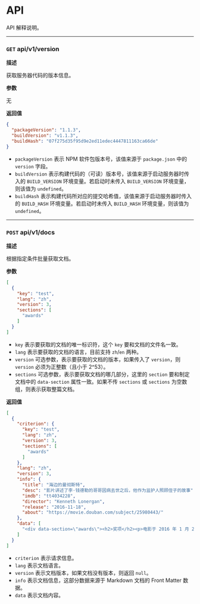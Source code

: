 # API

API 解释说明。

---

### `GET` api/v1/version

**描述**

获取服务器代码的版本信息。

**参数**

无

**返回值**

```json
{
  "packageVersion": "1.1.3",
  "buildVersion": "v1.1.3",
  "buildHash": "07f275d35f95d9e2ed11edec4447811163ca66de"
}
```

- `packageVersion` 表示 NPM 软件包版本号，该值来源于 `package.json` 中的 `version` 字段。
- `buildVersion` 表示构建代码的（可读）版本号，该值来源于启动服务器时传入的 `BUILD_VERSION` 环境变量。若启动时未传入 `BUILD_VERSION` 环境变量，则该值为 `undefined`。
- `buildHash` 表示构建代码所对应的提交哈希值，该值来源于启动服务器时传入的 `BUILD_HASH` 环境变量。若启动时未传入 `BUILD_HASH` 环境变量，则该值为 `undefined`。

---

### `POST` api/v1/docs

**描述**

根据指定条件批量获取文档。

**参数**

```json
[
  {
    "key": "test",
    "lang": "zh",
    "version": 3,
    "sections": [
      "awards"
    ]
  }
]
```

- `key` 表示要获取的文档的唯一标识符，这个 `key` 要和文档的文件名一致。
- `lang` 表示要获取的文档的语言，目前支持 `zh`/`en` 两种。
- `version` 可选参数，表示要获取的文档的版本，如果传入了 `version`，则 `version` 必须为正整数（且小于 2^53）。
- `sections` 可选参数，表示要获取文档的哪几部分，这里的 `section` 要和制定文档中的 `data-section` 属性一致。如果不传 `sections` 或 `sections` 为空数组，则表示获取整篇文档。

**返回值**

```json
[
  {
    "criterion": {
      "key": "test",
      "lang": "zh",
      "version": 3,
      "sections": [
        "awards"
      ]
    },
    "lang": "zh",
    "version": 3,
    "info": {
      "title": "海边的曼彻斯特",
      "desc": "影片讲述了李·钱德勒的哥哥因病去世之后，他作为监护人照顾侄子的故事",
      "imdb": "tt4034228",
      "director": "Kenneth Lonergan",
      "release": "2016-11-18",
      "about": "https://movie.douban.com/subject/25980443/"
    },
    "data": [
      "<div data-section=\"awards\"><h2>奖项</h2><p>电影于 2016 年 1 月 23 日的圣丹斯电影节上首映后，很快被亚马逊工作室（Amazon Studios）分发，并订于 2016 年 11 月 18 日于美国作有限上映，并定于 12 月 16 日广泛上映。该片以 850 万美元的制作预算，全球收益总得超过 6200 万美元。</p><p>影片上映后获得一致好评，并赢得无数奖项。这部电影被许多评论家列为 2016 年最佳电影之一，获得第 89 届奥斯卡金像奖最佳男主角、最佳原创剧本，第 74 届金球奖最佳男主角奖，第 70 届英国电影学院奖最佳男主角和最佳原创剧本。</p></div>"
    ]
  }
]
```

- `criterion` 表示请求信息。
- `lang` 表示文档语言。
- `version` 表示文档版本，如果文档没有版本，则返回 `null`。
- `info` 表示文档信息，这部分数据来源于 Markdown 文档的 Front Matter 数据。
- `data` 表示文档内容。
